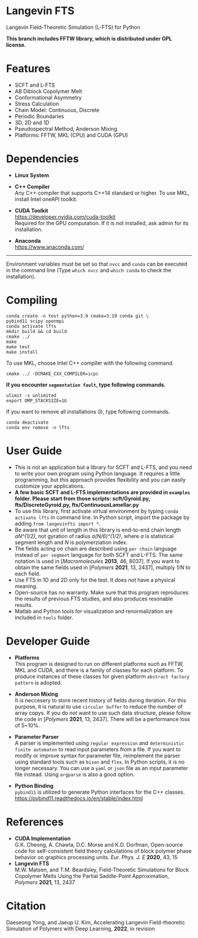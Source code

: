 # Langevin FTS
Langevin Field-Theoretic Simulation (L-FTS) for Python

**This branch includes FFTW library, which is distributed under GPL license.**

# Features
* SCFT and L-FTS   
* AB Diblock Copolymer Melt  
* Conformational Asymmetry   
* Stress Calculation   
* Chain Model: Continuous, Discrete   
* Periodic Boundaries  
* 3D, 2D and 1D
* Pseudospectral Method, Anderson Mixing   
* Platforms: FFTW, MKL (CPU) and CUDA (GPU)   

# Dependencies
* **Linux System**  

* **C++ Compiler**  
  Any C++ compiler that supports C++14 standard or higher. To use MKL, install Intel oneAPI toolkit.

* **CUDA Toolkit**  
  https://developer.nvidia.com/cuda-toolkit   
  Required for the GPU computation. If it is not installed, ask admin for its installation.

* **Anaconda**  
  https://www.anaconda.com/

* * *
Environment variables must be set so that `nvcc` and `conda` can be executed in the command line (Type `which nvcc` and `which conda` to check the installation).

# Compiling
  ```
conda create -n test python=3.9 cmake=3.19 conda git \
pybind11 scipy openmpi  
conda activate lfts  
mkdir build && cd build  
cmake ../  
make  
make test  
make install    
```
To use MKL, choose Intel C++ compiler with the following command.   
  ```
cmake ../ -DCMAKE_CXX_COMPILER=icpc  
```
**If you encounter `segmentation fault`, type following commands.**   
  ```
ulimit -s unlimited   
export OMP_STACKSIZE=1G   
```
If you want to remove all installations :cry:, type following commands.   
  ```
conda deactivate     
conda env remove -n lfts     
```
# User Guide
+ This is not an application but a library for SCFT and L-FTS, and you need to write your own program using Python language. It requires a little programming, but this approach provides flexibility and you can easily customize your applications.   
+ **A few basic SCFT and L-FTS implementations are provided in `examples` folder. Please start from those scripts: scft/Gyroid.py, fts/DiscreteGyroid.py, fts/ContinuousLamellar.py**   
+ To use this library, first activate virtual environment by typing `conda activate lfts` in command line. In Python script, import the package by adding  `from langevinfts import *`.   
+ Be aware that unit of length in this library is end-to-end chain length *aN^(1/2)*, not gyration of radius *a(N/6)^(1/2)*, where *a* is statistical segment length and *N* is polymerziation index.  
+ The fields acting on chain are described using `per chain` language instead of `per segment` language for both SCFT and L-FTS. The same notation is used in [*Macromolecules* **2013**, 46, 8037]. If you want to obtain the same fields used in [*Polymers* **2021**, 13, 2437], multiply *1/N* to each field.
+ Use FTS in 1D and 2D only for the test. It does not have a physical meaning.
+ Open-source has no warranty. Make sure that this program reproduces the results of previous FTS studies, and also produces resonable results.  
+ Matlab and Python tools for visualization and renormalization are included in `tools` folder.   

# Developer Guide
* **Platforms**    
  This program is designed to run on different platforms such as FFTW, MKL and CUDA, and there is a family of classes for each platform. To produce instances of these classes for given platform `abstract factory pattern` is adopted.   

* **Anderson Mixing**    
  It is neccesery to store recent history of fields during iteration. For this purpose, it is natural to use `circular buffer` to reduce the number of array copys. If you do not want to use such data structure, please follow the code in [*Polymers* **2021**, 13, 2437]. There will be a performance loss of 5~10%.

* **Parameter Parser**    
  A parser is implemented using `regular expression` and `deterministic finite automaton` to read input parameters from a file. If you want to modify or improve syntax for parameter file, reimplement the parser using standard tools such as `bison` and `flex`. In Python scripts, it is no longer necessary. You can use a `yaml` or `json` file as an input parameter file instead. Using `argparse` is also a good option.   

* **Python Binding**    
  `pybind11` is utilized to generate Python interfaces for the C++ classes.   
   https://pybind11.readthedocs.io/en/stable/index.html 

# References
* **CUDA Implementation**  
G.K. Cheong, A. Chawla, D.C. Morse and K.D. Dorfman, Open-source code for self-consistent field theory calculations of block polymer phase behavior on graphics processing units. *Eur. Phys. J. E* **2020**, 43, 15
* **Langevin FTS**  
M.W. Matsen, and T.M. Beardsley, Field-Theoretic Simulations for Block Copolymer Melts Using the Partial Saddle-Point Approximation, *Polymers* **2021**, 13, 2437   

# Citation
Daeseong Yong, and Jaeup U. Kim, Accelerating Langevin Field-theoretic Simulation of Polymers with Deep Learning, **2022**, in revision